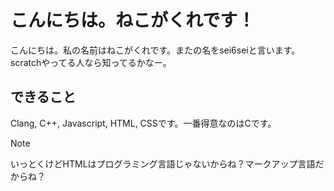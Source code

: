# こんにちは。ねこがくれです！
こんにちは。私の名前はねこがくれです。またの名をsei6seiと言います。scratchやってる人なら知ってるかなー。

## できること
Clang, C++, Javascript, HTML, CSSです。一番得意なのはCです。

> [!NOTE]
> いっとくけどHTMLはプログラミング言語じゃないからね？マークアップ言語だからね？
